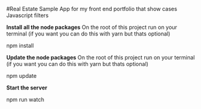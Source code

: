 #Real Estate Sample App for my front end portfolio that show cases Javascript filters

**Install all the node packages**
On the root of this project run on your terminal (if you want you can do this with yarn but thats optional)

npm install

**Update the node packages**
On the root of this project run on your terminal (if you want you can do this with yarn but thats optional)

npm update

**Start the server**

npm run watch
